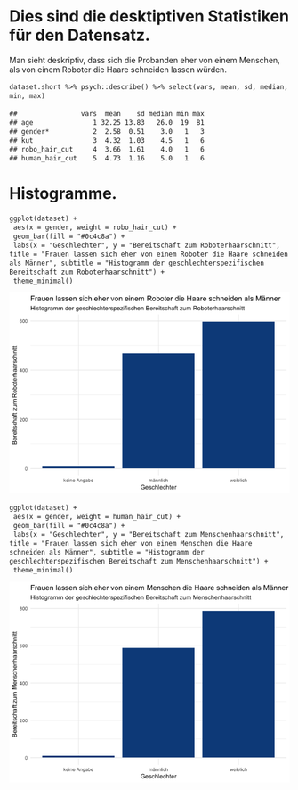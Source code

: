 Dies sind die desktiptiven Statistiken für den Datensatz.
=========================================================

Man sieht deskriptiv, dass sich die Probanden eher von einem Menschen,
als von einem Roboter die Haare schneiden lassen würden.

    dataset.short %>% psych::describe() %>% select(vars, mean, sd, median, min, max) 

    ##                vars  mean    sd median min max
    ## age               1 32.25 13.83   26.0  19  81
    ## gender*           2  2.58  0.51    3.0   1   3
    ## kut               3  4.32  1.03    4.5   1   6
    ## robo_hair_cut     4  3.66  1.61    4.0   1   6
    ## human_hair_cut    5  4.73  1.16    5.0   1   6

Histogramme.
============

    ggplot(dataset) +
     aes(x = gender, weight = robo_hair_cut) +
     geom_bar(fill = "#0c4c8a") +
     labs(x = "Geschlechter", y = "Bereitschaft zum Roboterhaarschnitt", title = "Frauen lassen sich eher von einem Roboter die Haare schneiden als Männer", subtitle = "Histogramm der geschlechterspezifischen Bereitschaft zum Roboterhaarschnitt") +
     theme_minimal()

![](DS_DahmenFormannsWolters_files/figure-markdown_strict/unnamed-chunk-2-1.png)

    ggplot(dataset) +
     aes(x = gender, weight = human_hair_cut) +
     geom_bar(fill = "#0c4c8a") +
     labs(x = "Geschlechter", y = "Bereitschaft zum Menschenhaarschnitt", title = "Frauen lassen sich eher von einem Menschen die Haare schneiden als Männer", subtitle = "Histogramm der geschlechterspezifischen Bereitschaft zum Menschenhaarschnitt") +
     theme_minimal()

![](DS_DahmenFormannsWolters_files/figure-markdown_strict/unnamed-chunk-2-2.png)

